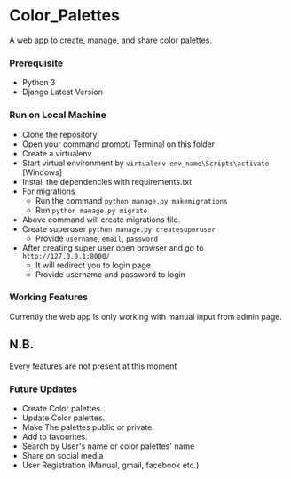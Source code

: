 # Color_Palettes
A web app to create, manage, and share color palettes.

### Prerequisite
* Python 3
* Django Latest Version

### Run on Local Machine

* Clone the repository
* Open your command prompt/ Terminal on this folder
* Create a virtualenv
* Start virtual environment by `virtualenv env_name\Scripts\activate` [Windows]
* Install the dependencies with requirements.txt
* For migrations
  * Run the command `python manage.py makemigrations`
  * Run `python manage.py migrate`
* Above command will create migrations file.
* Create superuser `python manage.py createsuperuser`
  * Provide `username`, `email`, `password` 
* After creating super user open browser and go to `http://127.0.0.1:8000/`
  * It will redirect you to login page
  * Provide username and password to login
  
### Working Features
Currently the web app is only working with manual input from admin page.

## N.B.
Every features are not present at this moment

### Future Updates
* Create Color palettes.
* Update Color palettes.
* Make The palettes public or private.
* Add to favourites.
* Search by User's name or color palettes' name
* Share on social media
* User Registration (Manual, gmail, facebook etc.)
